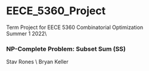 # EECE_5360_Project

Term Project for EECE 5360 Combinatorial Optimization\
Summer 1 2022\ 

### NP-Complete Problem: Subset Sum (SS)

Stav Rones \ 
Bryan Keller
